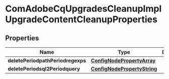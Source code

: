 
# ComAdobeCqUpgradesCleanupImplUpgradeContentCleanupProperties

## Properties
Name | Type | Description | Notes
------------ | ------------- | ------------- | -------------
**deletePeriodpathPeriodregexps** | [**ConfigNodePropertyArray**](ConfigNodePropertyArray.md) |  |  [optional]
**deletePeriodsql2Periodquery** | [**ConfigNodePropertyString**](ConfigNodePropertyString.md) |  |  [optional]



